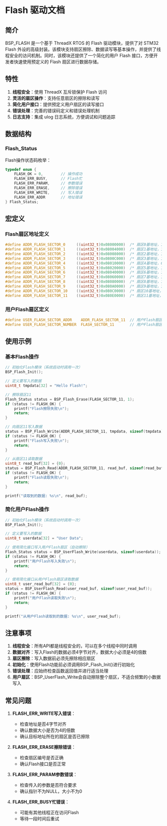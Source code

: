 <!--
 * @Author: laladuduqq 2807523947@qq.com
 * @Date: 2025-08-05 09:51:10
 * @LastEditors: laladuduqq 2807523947@qq.com
 * @LastEditTime: 2025-08-05 15:43:57
 * @FilePath: /threadx_learn/BSP/FLASH/flash.md
 * @Description: 
-->

# Flash 驱动文档

## 简介

BSP_FLASH 是一个基于 ThreadX RTOS 的 Flash 驱动模块，提供了对 STM32 Flash 外设的高级封装。该模块支持扇区擦除、数据读写等基本操作，并提供了线程安全的访问机制。同时，该模块还提供了一个简化的用户 Flash 接口，方便开发者快速使用预定义的 Flash 扇区进行数据存储。

## 特性

1. **线程安全**：使用 ThreadX 互斥锁保护 Flash 访问
2. **灵活的扇区操作**：支持任意扇区的擦除和读写
3. **简化用户接口**：提供预定义用户扇区的读写接口
4. **错误处理**：完善的错误码定义和错误处理机制
5. **日志支持**：集成 ulog 日志系统，方便调试和问题追踪

## 数据结构

### Flash_Status

Flash操作状态码枚举：

```c
typedef enum {
    FLASH_OK = 0,        // 操作成功
    FLASH_ERR_BUSY,      // Flash忙
    FLASH_ERR_PARAM,     // 参数错误
    FLASH_ERR_ERASE,     // 擦除错误
    FLASH_ERR_WRITE,     // 写入错误
    FLASH_ERR_ADDR       // 地址错误
} Flash_Status;
```

## 宏定义

### Flash扇区地址定义

```c
#define ADDR_FLASH_SECTOR_0     ((uint32_t)0x08000000)  /* 扇区0基地址，16 Kbytes */
#define ADDR_FLASH_SECTOR_1     ((uint32_t)0x08004000)  /* 扇区1基地址，16 Kbytes */
#define ADDR_FLASH_SECTOR_2     ((uint32_t)0x08008000)  /* 扇区2基地址，16 Kbytes */
#define ADDR_FLASH_SECTOR_3     ((uint32_t)0x0800C000)  /* 扇区3基地址，16 Kbytes */
#define ADDR_FLASH_SECTOR_4     ((uint32_t)0x08010000)  /* 扇区4基地址，64 Kbytes */
#define ADDR_FLASH_SECTOR_5     ((uint32_t)0x08020000)  /* 扇区5基地址，128 Kbytes */
#define ADDR_FLASH_SECTOR_6     ((uint32_t)0x08040000)  /* 扇区6基地址，128 Kbytes */
#define ADDR_FLASH_SECTOR_7     ((uint32_t)0x08060000)  /* 扇区7基地址，128 Kbytes */
#define ADDR_FLASH_SECTOR_8     ((uint32_t)0x08080000)  /* 扇区8基地址，128 Kbytes */
#define ADDR_FLASH_SECTOR_9     ((uint32_t)0x080A0000)  /* 扇区9基地址，128 Kbytes */
#define ADDR_FLASH_SECTOR_10    ((uint32_t)0x080C0000)  /* 扇区10基地址，128 Kbytes */
#define ADDR_FLASH_SECTOR_11    ((uint32_t)0x080E0000)  /* 扇区11基地址，128 Kbytes */
```

### 用户Flash扇区定义

```c
#define USER_FLASH_SECTOR_ADDR    ADDR_FLASH_SECTOR_11  // 用户Flash扇区地址
#define USER_FLASH_SECTOR_NUMBER  FLASH_SECTOR_11       // 用户Flash扇区编号
```

## 使用示例

### 基本Flash操作

```c
// 初始化Flash模块（系统启动时调用一次）
BSP_Flash_Init();

// 定义要写入的数据
uint8_t tmpdata[32] = "Hello Flash!";

// 擦除扇区11
Flash_Status status = BSP_Flash_Erase(FLASH_SECTOR_11, 1);
if (status != FLASH_OK) {
    printf("Flash擦除失败\n");
    return;
}

// 向扇区11写入数据
status = BSP_Flash_Write(ADDR_FLASH_SECTOR_11, tmpdata, sizeof(tmpdata));
if (status != FLASH_OK) {
    printf("Flash写入失败\n");
    return;
}

// 从扇区11读取数据
uint8_t read_buf[32] = {0};
status = BSP_Flash_Read(ADDR_FLASH_SECTOR_11, read_buf, sizeof(read_buf));
if (status != FLASH_OK) {
    printf("Flash读取失败\n");
    return;
}

printf("读取到的数据: %s\n", read_buf);
```

### 简化用户Flash操作

```c
// 初始化Flash模块（系统启动时调用一次）
BSP_Flash_Init();

// 定义要写入的数据
uint8_t userdata[32] = "User Data";

// 使用简化接口写入用户Flash扇区（自动擦除）
Flash_Status status = BSP_UserFlash_Write(userdata, sizeof(userdata));
if (status != FLASH_OK) {
    printf("用户Flash写入失败\n");
    return;
}

// 使用简化接口从用户Flash扇区读取数据
uint8_t user_read_buf[32] = {0};
status = BSP_UserFlash_Read(user_read_buf, sizeof(user_read_buf));
if (status != FLASH_OK) {
    printf("用户Flash读取失败\n");
    return;
}

printf("从用户Flash读取到的数据: %s\n", user_read_buf);
```

## 注意事项

1. **线程安全**：所有API都是线程安全的，可以在多个线程中同时调用
2. **数据对齐**：写入Flash的数据必须4字节对齐，数据大小必须是4的倍数
3. **扇区擦除**：写入数据前必须先擦除相应扇区
4. **初始化**：使用Flash功能前必须调用BSP_Flash_Init()进行初始化
5. **错误处理**：应始终检查函数返回值并进行适当处理
6. **用户扇区**：BSP_UserFlash_Write会自动擦除整个扇区，不适合频繁的小数据写入

## 常见问题

1. **FLASH_ERR_WRITE写入错误**：
   
   - 检查地址是否4字节对齐
   - 确认数据大小是否为4的倍数
   - 确认目标地址所在的扇区是否已擦除

2. **FLASH_ERR_ERASE擦除错误**：
   
   - 检查扇区编号是否正确
   - 确认Flash接口是否正常

3. **FLASH_ERR_PARAM参数错误**：
   
   - 检查传入的参数是否符合要求
   - 确认指针不为NULL，大小不为0

4. **FLASH_ERR_BUSY忙错误**：
   
   - 可能有其他线程正在访问Flash
   - 等待一段时间后重试
